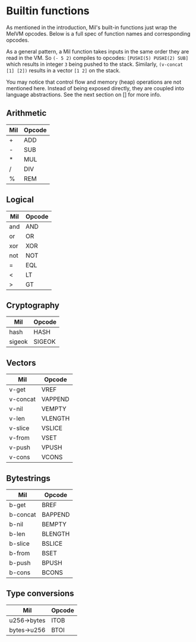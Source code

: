 # Builtin functions

As mentioned in the introduction, Mil's built-in functions just wrap
the MelVM opcodes. Below is a full spec of function names and corresponding
opcodes.

As a general pattern, a Mil function takes inputs in the same order they are
read in the VM. So `(- 5 2)` compiles to opcodes:
`[PUSHI(5) PUSHI(2) SUB]` which results in integer `3` being pushed to the
stack. Similarly, `(v-concat [1] [2])` results in a vector `[1 2]` on the stack.

You may notice that control flow and memory (heap) operations are not mentioned
here. Instead of being exposed directly, they are coupled into language
abstractions. See the next section on [] for more info.

## Arithmetic
Mil | Opcode
------ | ------
+ | ADD
- | SUB
* | MUL
/ | DIV
% | REM

## Logical
Mil | Opcode
------ | ------
and | AND
or | OR
xor | XOR
not | NOT
= | EQL
< | LT
\> | GT

## Cryptography
Mil | Opcode
------ | ------
hash | HASH
sigeok | SIGEOK

## Vectors
Mil | Opcode
------ | ------
v-get | VREF
v-concat | VAPPEND
v-nil | VEMPTY
v-len | VLENGTH
v-slice | VSLICE
v-from | VSET
v-push | VPUSH
v-cons | VCONS

## Bytestrings
Mil | Opcode
------ | ------
b-get | BREF
b-concat | BAPPEND
b-nil | BEMPTY
b-len | BLENGTH
b-slice | BSLICE
b-from | BSET
b-push | BPUSH
b-cons | BCONS

## Type conversions
Mil | Opcode
------ | ------
u256->bytes | ITOB
bytes->u256 | BTOI

